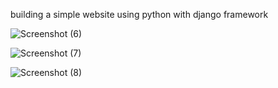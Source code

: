 building a simple website using python with django framework


![Screenshot (6)](https://user-images.githubusercontent.com/39973541/55843690-d406f500-5b39-11e9-959a-1fb5c75f09ef.png)


![Screenshot (7)](https://user-images.githubusercontent.com/39973541/55843691-d49f8b80-5b39-11e9-9cf6-0fae9d9addc8.png)

![Screenshot (8)](https://user-images.githubusercontent.com/39973541/55843689-d406f500-5b39-11e9-8806-205583866475.png)
